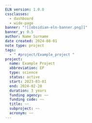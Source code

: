 ```yaml
---
ELN version: 1.0.0
cssclasses:
  - dashboard
  - wide-page
banner: "![[obsidian-eln-banner.png]]"
banner_y: 0.5
author: Name Surname
date created: 2024-08-01
note type: project
tags:
  - " #project/Example_project "
project:
  name: Example Project
  abbreviation: EP
  type: science
  status: active
  start: 2023-03-01
  end: 2024-02-28
  duration: 3 years
  funding agency: ~~
  funding code: ~~
  title: ~~
  subproject: ~~
  acronym: ~~
---
```

